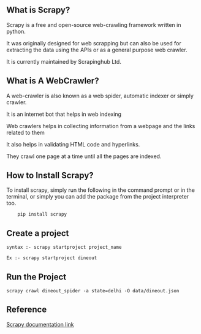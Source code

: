 ## What is Scrapy?
Scrapy is a free and open-source web-crawling framework written in python.

It was originally designed for web scrapping but can also be used for extracting the data using the APIs or as a general purpose web crawler.

It is currently maintained by Scrapinghub Ltd.

## What is A WebCrawler?
A web-crawler is also known as a web spider, automatic indexer or simply crawler.

It is an internet bot that helps in web indexing

Web crawlers helps in collecting information from a webpage and the links related to them

It also helps in validating HTML code and hyperlinks.

They crawl one page at a time until all the pages are indexed.

## How to Install Scrapy?
To install scrapy, simply run the following in the command prompt or in the terminal, or simply you can add the package from the project interpreter too.

        pip install scrapy

## Create a project

    syntax :- scrapy startproject project_name
    
    Ex :- scrapy startproject dineout

## Run the Project

    scrapy crawl dineout_spider -a state=delhi -O data/dineout.json


## Reference

[Scrapy documentation link](https://docs.scrapy.org/en/latest/index.html)